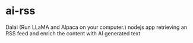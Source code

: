 # ai-rss
Dalai (Run LLaMA and Alpaca on your computer.) nodejs app retrieving an RSS feed and enrich the content with AI generated text
